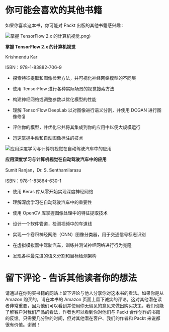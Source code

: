 # 你可能会喜欢的其他书籍

如果你喜欢这本书，你可能对 Packt 出版的其他书籍感兴趣：

![掌握 TensorFlow 2.x 的计算机视觉.png)](https://www.packtpub.com/product/mastering-computer-vision-with-tensorflow-2-x/9781838827069)

**掌握 TensorFlow 2.x 的计算机视觉**

Krishnendu Kar

ISBN：978-1-83882-706-9

+   探索特征提取和图像检索方法，并可视化神经网络模型的不同层

+   使用 TensorFlow 进行各种实际场景的视觉搜索方法

+   构建神经网络或调整参数以优化模型的性能

+   理解 TensorFlow DeepLab 以对图像进行语义分割，并使用 DCGAN 进行图像修复

+   评估你的模型，并优化它并将其集成到你的应用中以便大规模运行

+   迅速掌握手动和自动图像标注的技术

![应用深度学习与计算机视觉在自动驾驶汽车中的应用](https://www.packtpub.com/product/applied-deep-learning-and-computer-vision-for-self-driving-cars/9781838646301)

**应用深度学习与计算机视觉在自动驾驶汽车中的应用**

Sumit Ranjan，Dr. S. Senthamilarasu

ISBN：978-1-83864-630-1

+   使用 Keras 库从零开始实现深度神经网络

+   理解深度学习在自动驾驶汽车中的重要性

+   使用 OpenCV 库掌握图像处理中的特征提取技术

+   设计一个软件管道，检测视频中的车道线

+   实现一个卷积神经网络（CNN）图像分类器，用于交通信号标志识别

+   在虚拟模拟器中驾驶汽车，训练并测试神经网络进行行为克隆

+   发现各种最先进的语义分割和目标检测架构

# 留下评论 - 告诉其他读者你的想法

请通过在你购买书籍的网站上留下评论与他人分享你对这本书的看法。如果你是从 Amazon 购买的，请在本书的 Amazon 页面上留下诚实的评论。这对其他潜在读者非常重要，因为他们可以看到并使用你无偏见的意见来做出购买决策，我们也能了解客户对我们产品的看法，作者也可以看到你对他们与 Packt 合作创作的书籍的反馈。只需要几分钟的时间，但对其他潜在客户、我们的作者和 Packt 来说都很有价值。谢谢！
